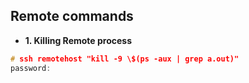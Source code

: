 ## Remote commands
- **1. Killing Remote process**
```c
# ssh remotehost "kill -9 \$(ps -aux | grep a.out)"
password:
```
